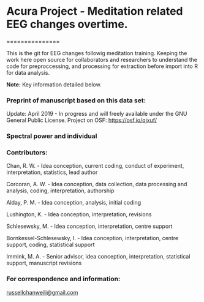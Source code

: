 # Acura Project - Meditation related EEG changes overtime.
===============

This is the git for EEG changes followig meditation training. Keeping the work here open source for collaborators and researchers to understand the code for preproccessing, and processing for extraction before import into R for data analysis.
   
**Note:** Key information detailed below.

### Preprint of manuscript based on this data set:
Update: April 2019 - In progress and will freely available under the GNU General Public License.
Project on OSF: https://osf.io/qjxuf/

### Spectral power and individual 

### Contributors:
Chan, R. W. - Idea conception, current coding, conduct of experiment, interpretation, statistics, lead author
<p>Corcoran, A. W. - Idea conception, data collection, data processing and analysis, coding, interpretation, authorship
<p>Alday, P. M. - Idea conception, analysis, initial coding</p>
<p>Lushington, K. - Idea conception, interpretation, revisions</p>
<p>Schlesewsky, M. - Idea conception, interpretation, centre support</p>
<p>Bornkessel-Schlesewsky, I. - Idea conception, interpretation, centre support, coding, statistical support</p>
<p>Immink, M. A. - Senior advisor, idea conception, interpretation, statistical support, manuscript revisions</p>

### For correspondence and information:    
russellchanweili@gmail.com
